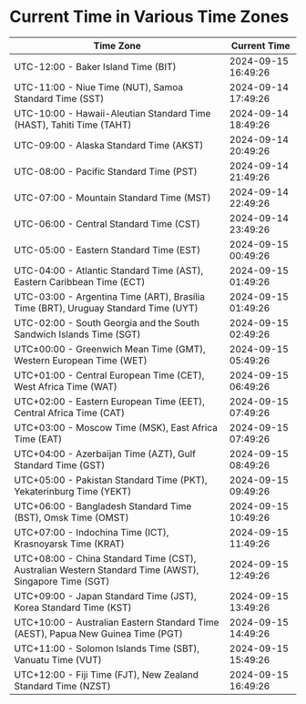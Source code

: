 # Current Time in Various Time Zones

| Time Zone | Current Time |
|-----------|--------------|
| UTC-12:00 - Baker Island Time (BIT) | 2024-09-15 16:49:26 |
| UTC-11:00 - Niue Time (NUT), Samoa Standard Time (SST) | 2024-09-14 17:49:26 |
| UTC-10:00 - Hawaii-Aleutian Standard Time (HAST), Tahiti Time (TAHT) | 2024-09-14 18:49:26 |
| UTC-09:00 - Alaska Standard Time (AKST) | 2024-09-14 20:49:26 |
| UTC-08:00 - Pacific Standard Time (PST) | 2024-09-14 21:49:26 |
| UTC-07:00 - Mountain Standard Time (MST) | 2024-09-14 22:49:26 |
| UTC-06:00 - Central Standard Time (CST) | 2024-09-14 23:49:26 |
| UTC-05:00 - Eastern Standard Time (EST) | 2024-09-15 00:49:26 |
| UTC-04:00 - Atlantic Standard Time (AST), Eastern Caribbean Time (ECT) | 2024-09-15 01:49:26 |
| UTC-03:00 - Argentina Time (ART), Brasília Time (BRT), Uruguay Standard Time (UYT) | 2024-09-15 01:49:26 |
| UTC-02:00 - South Georgia and the South Sandwich Islands Time (SGT) | 2024-09-15 02:49:26 |
| UTC±00:00 - Greenwich Mean Time (GMT), Western European Time (WET) | 2024-09-15 05:49:26 |
| UTC+01:00 - Central European Time (CET), West Africa Time (WAT) | 2024-09-15 06:49:26 |
| UTC+02:00 - Eastern European Time (EET), Central Africa Time (CAT) | 2024-09-15 07:49:26 |
| UTC+03:00 - Moscow Time (MSK), East Africa Time (EAT) | 2024-09-15 07:49:26 |
| UTC+04:00 - Azerbaijan Time (AZT), Gulf Standard Time (GST) | 2024-09-15 08:49:26 |
| UTC+05:00 - Pakistan Standard Time (PKT), Yekaterinburg Time (YEKT) | 2024-09-15 09:49:26 |
| UTC+06:00 - Bangladesh Standard Time (BST), Omsk Time (OMST) | 2024-09-15 10:49:26 |
| UTC+07:00 - Indochina Time (ICT), Krasnoyarsk Time (KRAT) | 2024-09-15 11:49:26 |
| UTC+08:00 - China Standard Time (CST), Australian Western Standard Time (AWST), Singapore Time (SGT) | 2024-09-15 12:49:26 |
| UTC+09:00 - Japan Standard Time (JST), Korea Standard Time (KST) | 2024-09-15 13:49:26 |
| UTC+10:00 - Australian Eastern Standard Time (AEST), Papua New Guinea Time (PGT) | 2024-09-15 14:49:26 |
| UTC+11:00 - Solomon Islands Time (SBT), Vanuatu Time (VUT) | 2024-09-15 15:49:26 |
| UTC+12:00 - Fiji Time (FJT), New Zealand Standard Time (NZST) | 2024-09-15 16:49:26 |
